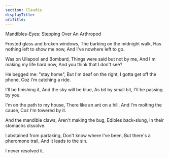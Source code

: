 ```yaml
---
section: Claudia
displayTitle:
uriTitle:
---
```


Mandibles-Eyes: Stepping Over An Arthropod

Frosted glass and broken windows,
The barking on the midnight walk,
Has nothing left to show me now,
And I've nowhere left to go.

Was on Ullapool and Bombard,
Things were said but not by me,
And I'm making my life hard now,
And you think that I don't see?

He begged me: "stay home",
But I'm deaf on the right,
I gotta get off the phone,
Coz I'm catching a ride.

I'll be finishing it,
And the sky will be blue,
As bit by small bit,
I'll be passing by you.

I'm on the path to my house,
There like an ant on a hill,
And I'm molting the cause,
Coz I'm towered by it.

And the mandible claws,
Aren't making the bug,
Edibles back-slung,
In their stomachs dissolve.

I abstained from partaking,
Don't know where I've been,
But there's a pheromone trail,
And it leads to the sin.

I never resolved it.
